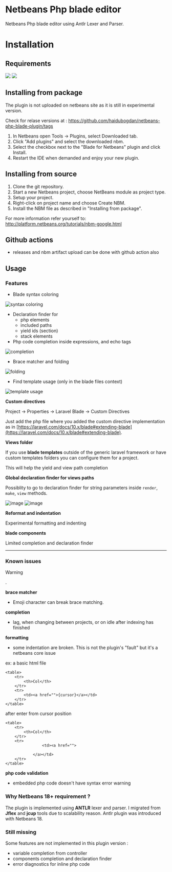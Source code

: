 # Netbeans Php blade editor

Netbeans Php blade editor using Antlr Lexer and Parser.

Installation
============

## Requirements
[![](https://img.shields.io/badge/Version-2.0+-green)]() [![](https://img.shields.io/badge/Netbeans-18+-green)]()

Installing from package
----------------------


The plugin is not uploaded on netbeans site as it is still in experimental version.

Check for relase versions at : https://github.com/haidubogdan/netbeans-php-blade-plugin/tags

1. In Netbeans open Tools -> Plugins, select Downloaded tab.
2. Click "Add plugins" and select the downloaded nbm.
3. Select the checkbox next to the "Blade for Netbeans" plugin and click Install.
4. Restart the IDE when demanded and enjoy your new plugin.

Installing from source
----------------------

1. Clone the git repository.
2. Start a new Netbeans project, choose NetBeans module as project type.
3. Setup your project.
4. Right-click on project name and choose Create NBM.
5. Install the NBM file as described in "Installing from package".

For more information refer yourself to: http://platform.netbeans.org/tutorials/nbm-google.html

## Github actions

- releases and nbm artifact upload can be done with github action also

## Usage

### Features

- Blade syntax coloring

![syntax coloring](resources/syntax_coloring.png)

- Declaration finder for 
    - php elements
    - included paths
    - yield ids (section)
    - stack elements
- Php code completion inside expressions, and echo tags

![completion](resources/completion.png)

- Brace matcher and folding

![folding](resources/folding.png)

- Find template usage (only in the blade files context)

![template usage](resources/template_usage.png)

**Custom directives**

Project -> Properties -> Laravel Blade -> Custom Directives

Just add the php file where you added the custom directive implementation as in [https://laravel.com/docs/10.x/blade#extending-blade](https://laravel.com/docs/10.x/blade#extending-blade).

**Views folder**

If you use **blade templates** outside of the generic laravel framework or have custom templates folders you can configure them for a project.

This will help the yield and view path completion

**Global declaration finder for views paths**

Possiblity to go to declaration finder for string parameters inside `render`, `make`, `view` methods.

![image](https://github.com/user-attachments/assets/d3f872dc-e786-40f3-ae6c-cf83ba239c23)
![image](https://github.com/user-attachments/assets/e102a7df-b74a-442e-96ce-6a585d57d046)

**Reformat and indentation**

Experimental formatting and indenting

**blade components**

Limited completion and declaration finder


---

### Known issues

> [!WARNING]
> .

**brace matcher**

- Emoji character can break brace matching.

**completion**

- lag, when changing between projects, or on idle after indexing has finished

**formatting**

- some indentation are broken. This is not the plugin's "fault" but it's a netbeans core issue

ex: a basic html file

```
<table>
    <tr>
        <th>Col</th>
    </tr>
    <tr>
        <td><a href="">{cursor}</a></td>
    </tr>
</table>
```

after enter from cursor position

```
<table>
    <tr>
        <th>Col</th>
    </tr>
    <tr>
                <td><a href="">
            
            </a></td>
    </tr>
</table>
```

**php code validation**

- embedded php code doesn't have syntax error warning

### Why Netbeans 18+ requirement ?

The plugin is implemented using **ANTLR** lexer and parser. I migrated from **Jflex** and **jcup** tools due to scalability reason.
Antlr plugin was introduced with Netbeans 18.

### Still missing

Some features are not implemented in this plugin version : 

- variable completion from controller
- components completion and declaration finder
- error diagnostics for inline php code
